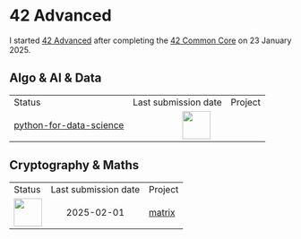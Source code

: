 # 42 Advanced
I started <a href="https://github.com/davidmonteiro03/42-advanced">42 Advanced</a> after completing the <a href="https://github.com/davidmonteiro03/42-common-core">42 Common Core</a> on 23 January 2025.

## Algo & AI & Data
<table>
    <tr>
        <td>Status</td>
        <td>Last submission date</td>
        <td>Project</td>
    </tr>
    <tr>
        <td>
            <a href="https://github.com/davidmonteiro03/42-advanced-python-for-data-science">python-for-data-science</a>
        </td>
        <td colspan="2" align="center">
            <img src="https://cdn-icons-png.flaticon.com/512/7884/7884198.png" width="50"/>
        </td>
    </tr>
</table>

## Cryptography & Maths
<table>
    <tr>
        <td>Status</td>
        <td>Last submission date</td>
        <td>Project</td>
    </tr>
    <tr>
        <td align="center">
            <img src="https://cdn-icons-png.flaticon.com/512/845/845646.png" width="50"/>
        </td>
        <td align="center">2025-02-01</td>
        <td>
            <a href="https://github.com/davidmonteiro03/42-advanced-matrix">matrix</a>
        </td>
    </tr>
</table>
